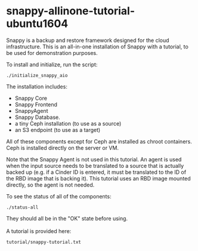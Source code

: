 

# snappy-allinone-tutorial-ubuntu1604

Snappy is a backup and restore framework designed for the cloud infrastructure.  This is an all-in-one installation of Snappy with a tutorial, to be used for demonstration purposes.

To install and initialize, run the script:

```
./initialize_snappy_aio
```

The installation includes:

-   Snappy Core
-   Snappy Frontend
-   SnappyAgent
-   Snappy Database.
-   a tiny Ceph installation (to use as a source)
-   an S3 endpoint (to use as a target)

All of these components except for Ceph are installed as chroot containers.  Ceph is installed directly on the server or VM.

Note that the Snappy Agent is not used in this tutorial.  An agent is used when the input source needs to be translated to a source that is actually backed up (e.g. if a Cinder ID is entered, it must be translated to the ID of the RBD image that is backing it).  This tutorial uses an RBD image mounted directly, so the agent is not needed.
<br>
  
To see the status of all of the components:

```
./status-all
```

They should all be in the "OK" state before using.  
<br>
A tutorial is provided here:

```
tutorial/snappy-tutorial.txt
```
